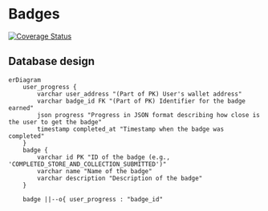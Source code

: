 # Badges

[![Coverage Status](https://coveralls.io/repos/github/decentraland/badges/badge.svg)](https://coveralls.io/github/decentraland/badges)

## Database design

```mermaid
erDiagram
    user_progress {
        varchar user_address "(Part of PK) User's wallet address"
        varchar badge_id FK "(Part of PK) Identifier for the badge earned"
        json progress "Progress in JSON format describing how close is the user to get the badge"
        timestamp completed_at "Timestamp when the badge was completed"
    }
    badge {
        varchar id PK "ID of the badge (e.g., 'COMPLETED_STORE_AND_COLLECTION_SUBMITTED')"
        varchar name "Name of the badge"
        varchar description "Description of the badge"
    }

    badge ||--o{ user_progress : "badge_id"
```
